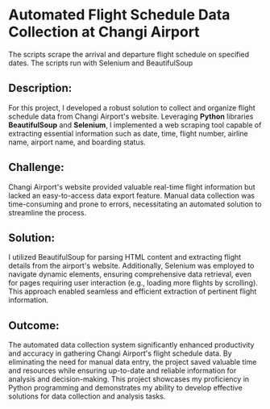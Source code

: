 # Automated Flight Schedule Data Collection at Changi Airport
The scripts scrape the arrival and departure flight schedule on specified dates. The scripts run with Selenium and BeautifulSoup

## Description:
For this project, I developed a robust solution to collect and organize flight schedule data from Changi Airport's website. Leveraging **Python** libraries **BeautifulSoup** and **Selenium**, I implemented a web scraping tool capable of extracting essential information such as date, time, flight number, airline name, airport name, and boarding status.

## Challenge:
Changi Airport's website provided valuable real-time flight information but lacked an easy-to-access data export feature. Manual data collection was time-consuming and prone to errors, necessitating an automated solution to streamline the process.

## Solution:
I utilized BeautifulSoup for parsing HTML content and extracting flight details from the airport's website. Additionally, Selenium was employed to navigate dynamic elements, ensuring comprehensive data retrieval, even for pages requiring user interaction (e.g., loading more flights by scrolling). This approach enabled seamless and efficient extraction of pertinent flight information.

## Outcome:
The automated data collection system significantly enhanced productivity and accuracy in gathering Changi Airport's flight schedule data. By eliminating the need for manual data entry, the project saved valuable time and resources while ensuring up-to-date and reliable information for analysis and decision-making. This project showcases my proficiency in Python programming and demonstrates my ability to develop effective solutions for data collection and analysis tasks.
